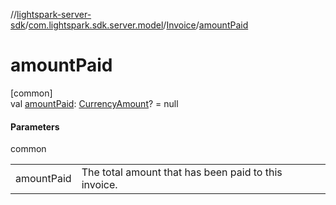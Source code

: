 //[lightspark-server-sdk](../../../index.md)/[com.lightspark.sdk.server.model](../index.md)/[Invoice](index.md)/[amountPaid](amount-paid.md)

# amountPaid

[common]\
val [amountPaid](amount-paid.md): [CurrencyAmount](../-currency-amount/index.md)? = null

#### Parameters

common

| | |
|---|---|
| amountPaid | The total amount that has been paid to this invoice. |
